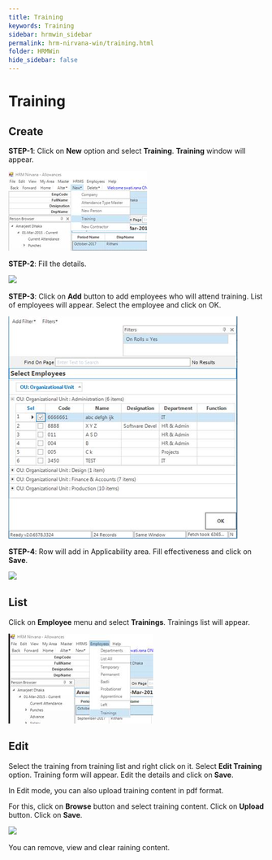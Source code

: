 ```yaml
---
title: Training
keywords: Training
sidebar: hrmwin_sidebar
permalink: hrm-nirvana-win/training.html
folder: HRMWin   
hide_sidebar: false
---
```


# Training

## Create


**STEP-1**: Click on **New** option and select **Training**. **Training** window will appear.

![](/images/newtraining.jpg)

**STEP-2**: Fill the details.

![](/images/trainingdetails.jpg)

**STEP-3**: Click on **Add** button to add employees who will attend training.  List of employees will appear. Select the employee and click on OK.

![](/images/addemployees.jpg)

**STEP-4**: Row will add in Applicability area. Fill effectiveness and click on **Save**.

![](/images/applicability.jpg)

## List

Click on **Employee** menu and select **Trainings**. Trainings list will appear.

![](/images/traininglist.jpg)

## Edit

Select the training from training list and right click on it. Select **Edit Training** option. Training form will appear. Edit the details and click on **Save**.

In Edit mode, you can also upload training content in pdf format.

For this, click on **Browse** button and select training content. Click on **Upload** button. Click on **Save**.

![](/images/browse.jpg)

You can remove, view and clear raining content.
